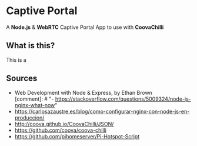 # Captive Portal
A **Node.js** &amp; **WebRTC** Captive Portal App to use with **CoovaChilli**

## What is this?
This is a 

## Sources
- Web Development with Node &amp; Express, by Ethan Brown  
[comment]: # "- https://stackoverflow.com/questions/5009324/node-js-nginx-what-now"  
- https://carlosazaustre.es/blog/como-configurar-nginx-con-node-js-en-produccion/
- http://coova.github.io/CoovaChilli/JSON/
- https://github.com/coova/coova-chilli
- https://github.com/pihomeserver/Pi-Hotspot-Script
